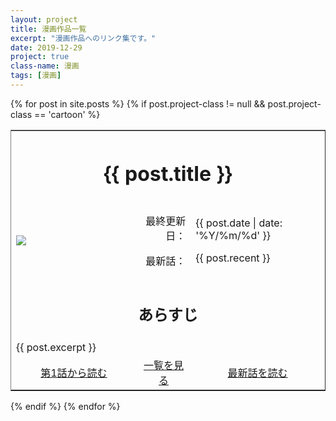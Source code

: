 ```yaml
---
layout: project
title: 漫画作品一覧
excerpt: "漫画作品へのリンク集です。"
date: 2019-12-29
project: true
class-name: 漫画
tags: [漫画]
---
```


<div>
  {% for post in site.posts %}
    {% if post.project-class != null && post.project-class == 'cartoon' %}
      <div class="content" id="{{ post.aname }}">
        <table border="1" rules="none" cellpadding="15">
          <tr>
            <th colspan="3" align="center">
              <h1>{{ post.title }}</h1>
            </th>
          </tr>
          <tr>
            <td width="40%">
              <img src = "{{ site.img }}/{{ post.aname }}-logo.png">
            </td>
            <td align="right">
              <p>最終更新日：</p>
              <p>最新話：</p>
            </td>
            <td>
              <p>{{ post.date | date: '%Y/%m/%d' }}</p>
              <p>{{ post.recent }}</p>
            </td>
          </tr>
          <tr>
            <td colspan="3" align="center">
              <h2>あらすじ</h2>
            </td>
          </tr>
          <tr>
            <td colspan="3">
              {{ post.excerpt }}
            </td>
          </tr>
          <tr>
            <td align="center">
              <a class="btn zoombtn" href="{{ post.url-initial }}">
                第1話から読む
              </a>
            </td>
            <td align="center">
              <a class="btn zoombtn" href="{{ post.url-all }}">
                一覧を見る
              </a>
            </td>
            <td align="center">
              <a class="btn zoombtn" href="{{ post.url-final }}">
                最新話を読む
              </a>
            </td>
          </tr>
        </table>
      </div>
    {% endif %}
  {% endfor %}
</div>

